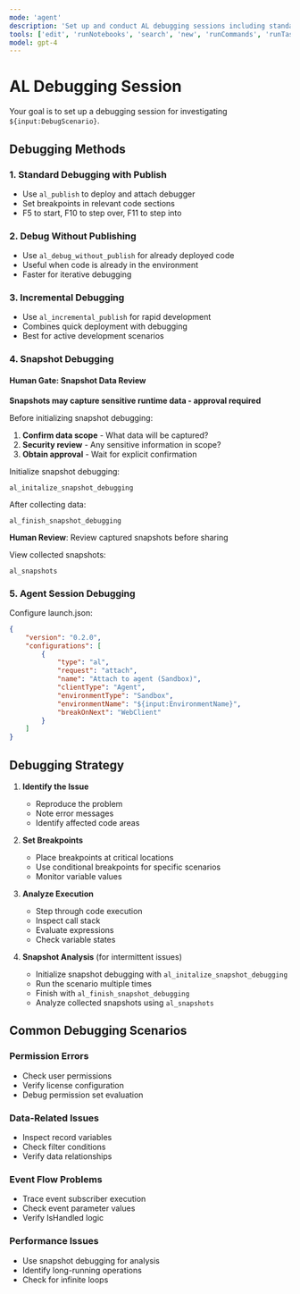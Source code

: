 ```yaml
---
mode: 'agent'
description: 'Set up and conduct AL debugging sessions including standard, snapshot, and agent debugging.'
tools: ['edit', 'runNotebooks', 'search', 'new', 'runCommands', 'runTasks', 'runSubagent', 'usages', 'vscodeAPI', 'problems', 'changes', 'testFailure', 'openSimpleBrowser', 'fetch', 'githubRepo', 'ms-dynamics-smb.al/al_initalize_snapshot_debugging', 'ms-dynamics-smb.al/al_finish_snapshot_debugging', 'ms-dynamics-smb.al/al_incremental_publish', 'ms-dynamics-smb.al/al_debug_without_publish', 'ms-dynamics-smb.al/al_publish', 'extensions', 'todos', 'runTests']
model: gpt-4
---
```


# AL Debugging Session

Your goal is to set up a debugging session for investigating `${input:DebugScenario}`.

## Debugging Methods

### 1. Standard Debugging with Publish
- Use `al_publish` to deploy and attach debugger
- Set breakpoints in relevant code sections
- F5 to start, F10 to step over, F11 to step into

### 2. Debug Without Publishing
- Use `al_debug_without_publish` for already deployed code
- Useful when code is already in the environment
- Faster for iterative debugging

### 3. Incremental Debugging
- Use `al_incremental_publish` for rapid development
- Combines quick deployment with debugging
- Best for active development scenarios

### 4. Snapshot Debugging

#### Human Gate: Snapshot Data Review
**Snapshots may capture sensitive runtime data - approval required**

Before initializing snapshot debugging:
1. **Confirm data scope** - What data will be captured?
2. **Security review** - Any sensitive information in scope?
3. **Obtain approval** - Wait for explicit confirmation

Initialize snapshot debugging:
```
al_initalize_snapshot_debugging
```

After collecting data:
```
al_finish_snapshot_debugging
```

**Human Review**: Review captured snapshots before sharing

View collected snapshots:
```
al_snapshots
```

### 5. Agent Session Debugging
Configure launch.json:
```json
{
    "version": "0.2.0",
    "configurations": [
        {
            "type": "al",
            "request": "attach",
            "name": "Attach to agent (Sandbox)",
            "clientType": "Agent",
            "environmentType": "Sandbox",
            "environmentName": "${input:EnvironmentName}",
            "breakOnNext": "WebClient"
        }
    ]
}
```

## Debugging Strategy

1. **Identify the Issue**
   - Reproduce the problem
   - Note error messages
   - Identify affected code areas

2. **Set Breakpoints**
   - Place breakpoints at critical locations
   - Use conditional breakpoints for specific scenarios
   - Monitor variable values

3. **Analyze Execution**
   - Step through code execution
   - Inspect call stack
   - Evaluate expressions
   - Check variable states

4. **Snapshot Analysis** (for intermittent issues)
   - Initialize snapshot debugging with `al_initalize_snapshot_debugging`
   - Run the scenario multiple times
   - Finish with `al_finish_snapshot_debugging`
   - Analyze collected snapshots using `al_snapshots`

## Common Debugging Scenarios

### Permission Errors
- Check user permissions
- Verify license configuration
- Debug permission set evaluation

### Data-Related Issues
- Inspect record variables
- Check filter conditions
- Verify data relationships

### Event Flow Problems
- Trace event subscriber execution
- Check event parameter values
- Verify IsHandled logic

### Performance Issues
- Use snapshot debugging for analysis
- Identify long-running operations
- Check for infinite loops